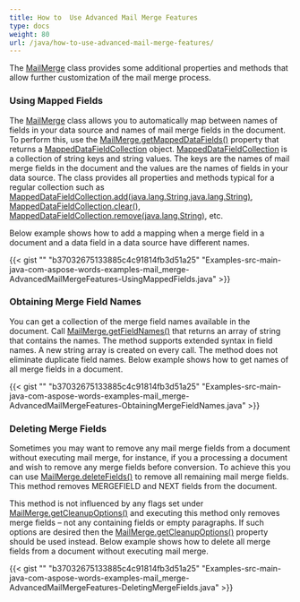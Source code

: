 ```yaml
---
title: How to  Use Advanced Mail Merge Features
type: docs
weight: 80
url: /java/how-to-use-advanced-mail-merge-features/
---
```


The [MailMerge](http://www.aspose.com/api/java/words/com.aspose.words/classes/MailMerge) class provides some additional properties and methods that allow further customization of the mail merge process.

### **Using Mapped Fields**

The [MailMerge](http://www.aspose.com/api/java/words/com.aspose.words/classes/MailMerge) class allows you to automatically map between names of fields in your data source and names of mail merge fields in the document. To perform this, use the [MailMerge.getMappedDataFields()](http://www.aspose.com/api/java/words/com.aspose.words/classes/MailMerge) property that returns a [MappedDataFieldCollection](http://www.aspose.com/api/java/words/com.aspose.words/classes/MappedDataFieldCollection) object. [MappedDataFieldCollection](http://www.aspose.com/api/java/words/com.aspose.words/classes/MappedDataFieldCollection) is a collection of string keys and string values. The keys are the names of mail merge fields in the document and the values are the names of fields in your data source. The class provides all properties and methods typical for a regular collection such as [MappedDataFieldCollection.add(java.lang.String,java.lang.String)](http://www.aspose.com/api/java/words/com.aspose.words/classes/MappedDataFieldCollection), [MappedDataFieldCollection.clear()](http://www.aspose.com/api/java/words/com.aspose.words/classes/MappedDataFieldCollection), [MappedDataFieldCollection.remove(java.lang.String)](http://www.aspose.com/api/java/words/com.aspose.words/classes/MappedDataFieldCollection), etc.

Below example shows how to add a mapping when a merge field in a document and a data field in a data source have different names.

{{< gist "" "b37032675133885c4c91814fb3d51a25" "Examples-src-main-java-com-aspose-words-examples-mail_merge-AdvancedMailMergeFeatures-UsingMappedFields.java" >}}

### **Obtaining Merge Field Names**

You can get a collection of the merge field names available in the document. Call [MailMerge.getFieldNames()](http://www.aspose.com/api/java/words/com.aspose.words/classes/MailMerge) that returns an array of string that contains the names. The method supports extended syntax in field names. A new string array is created on every call. The method does not eliminate duplicate field names. Below example shows how to get names of all merge fields in a document.

{{< gist "" "b37032675133885c4c91814fb3d51a25" "Examples-src-main-java-com-aspose-words-examples-mail_merge-AdvancedMailMergeFeatures-ObtainingMergeFieldNames.java" >}}

### **Deleting Merge Fields**

Sometimes you may want to remove any mail merge fields from a document without executing mail merge, for instance, if you a processing a document and wish to remove any merge fields before conversion. To achieve this you can use [MailMerge.deleteFields()](http://www.aspose.com/api/java/words/com.aspose.words/classes/MailMerge) to remove all remaining mail merge fields. This method removes MERGEFIELD and NEXT fields from the document. 

This method is not influenced by any flags set under [MailMerge.getCleanupOptions()](http://www.aspose.com/api/java/words/com.aspose.words/classes/MailMerge) and executing this method only removes merge fields – not any containing fields or empty paragraphs. If such options are desired then the [MailMerge.getCleanupOptions()](http://www.aspose.com/api/java/words/com.aspose.words/classes/MailMerge) property should be used instead. Below example shows how to delete all merge fields from a document without executing mail merge.

{{< gist "" "b37032675133885c4c91814fb3d51a25" "Examples-src-main-java-com-aspose-words-examples-mail_merge-AdvancedMailMergeFeatures-DeletingMergeFields.java" >}}
